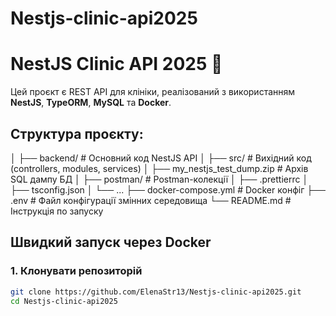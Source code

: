 # Nestjs-clinic-api2025

# NestJS Clinic API 2025 🏥

Цей проєкт є REST API для клініки, реалізований з використанням **NestJS**, **TypeORM**, **MySQL** та **Docker**.

## Структура проєкту:
│
├── backend/ # Основний код NestJS API
│ ├── src/ # Вихідний код (controllers, modules, services)
│ ├── my_nestjs_test_dump.zip # Архів SQL дампу БД
│ ├── postman/ # Postman-колекції
│ ├── .prettierrc
│ ├── tsconfig.json
│ └── ...
├── docker-compose.yml # Docker конфіг
├── .env # Файл конфігурації змінних середовища
└── README.md # Інструкція по запуску

##  Швидкий запуск через Docker

### 1. Клонувати репозиторій

```bash
git clone https://github.com/ElenaStr13/Nestjs-clinic-api2025.git
cd Nestjs-clinic-api2025
